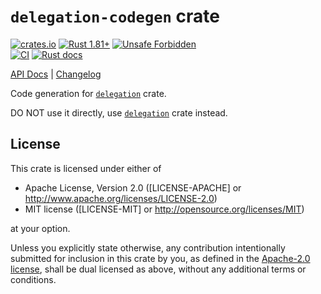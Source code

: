 `delegation-codegen` crate
==========================

[![crates.io](https://img.shields.io/crates/v/delegation-codegen.svg?maxAge=2592000 "crates.io")](https://crates.io/crates/delegation-codegen)
[![Rust 1.81+](https://img.shields.io/badge/rustc-1.81+-lightgray.svg "Rust 1.81+")](https://blog.rust-lang.org/2024/09/05/Rust-1.81.0.html)
[![Unsafe Forbidden](https://img.shields.io/badge/unsafe-forbidden-success.svg "Unsafe forbidden")](https://github.com/rust-secure-code/safety-dance)  
[![CI](https://github.com/arcane-rs/delegation/actions/workflows/ci.yml/badge.svg?branch=main "CI")](https://github.com/arcane-rs/delegation/actions?query=workflow%3ACI+branch%3Amain)
[![Rust docs](https://docs.rs/delegation-codegen/badge.svg "Rust docs")](https://docs.rs/delegation-codegen)

[API Docs](https://docs.rs/delegation-codegen) |
[Changelog](https://github.com/arcane-rs/delegation/blob/v0.3.0/CHANGELOG.md)

Code generation for [`delegation`] crate.

DO NOT use it directly, use [`delegation`] crate instead.




## License

This crate is licensed under either of

* Apache License, Version 2.0 ([LICENSE-APACHE] or <http://www.apache.org/licenses/LICENSE-2.0>)
* MIT license ([LICENSE-MIT] or <http://opensource.org/licenses/MIT>)

at your option.

Unless you explicitly state otherwise, any contribution intentionally submitted for inclusion in this crate by you, as defined in the [Apache-2.0 license][APACHE], shall be dual licensed as above, without any additional terms or conditions.




[`delegation`]: https://docs.rs/delegation
[APACHE]: https://github.com/arcane-rs/delegation/blob/v0.3.0/LICENSE-APACHE
[MIT]: https://github.com/arcane-rs/delegation/blob/v0.3.0/LICENSE-MIT
